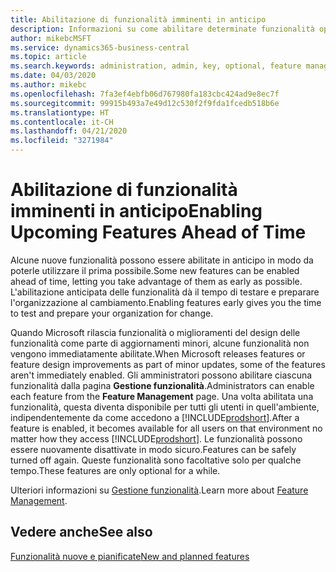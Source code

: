 ```yaml
---
title: Abilitazione di funzionalità imminenti in anticipo
description: Informazioni su come abilitare determinate funzionalità opzionali prima che diventino obbligatorie.
author: mikebcMSFT
ms.service: dynamics365-business-central
ms.topic: article
ms.search.keywords: administration, admin, key, optional, feature management, early access, preview
ms.date: 04/03/2020
ms.author: mikebc
ms.openlocfilehash: 7fa3ef4ebfb06d767980fa183cbc424ad9e8ec7f
ms.sourcegitcommit: 99915b493a7e49d12c530f2f9fda1fcedb518b6e
ms.translationtype: HT
ms.contentlocale: it-CH
ms.lasthandoff: 04/21/2020
ms.locfileid: "3271984"
---
```

# <a name="enabling-upcoming-features-ahead-of-time"></a><span data-ttu-id="8e6ec-103">Abilitazione di funzionalità imminenti in anticipo</span><span class="sxs-lookup"><span data-stu-id="8e6ec-103">Enabling Upcoming Features Ahead of Time</span></span>

<span data-ttu-id="8e6ec-104">Alcune nuove funzionalità possono essere abilitate in anticipo in modo da poterle utilizzare il prima possibile.</span><span class="sxs-lookup"><span data-stu-id="8e6ec-104">Some new features can be enabled ahead of time, letting you take advantage of them as early as possible.</span></span> <span data-ttu-id="8e6ec-105">L'abilitazione anticipata delle funzionalità dà il tempo di testare e preparare l'organizzazione al cambiamento.</span><span class="sxs-lookup"><span data-stu-id="8e6ec-105">Enabling features early gives you the time to test and prepare your organization for change.</span></span>

<span data-ttu-id="8e6ec-106">Quando Microsoft rilascia funzionalità o miglioramenti del design delle funzionalità come parte di aggiornamenti minori, alcune funzionalità non vengono immediatamente abilitate.</span><span class="sxs-lookup"><span data-stu-id="8e6ec-106">When Microsoft releases features or feature design improvements as part of minor updates, some of the features aren't immediately enabled.</span></span> <span data-ttu-id="8e6ec-107">Gli amministratori possono abilitare ciascuna funzionalità dalla pagina **Gestione funzionalità**.</span><span class="sxs-lookup"><span data-stu-id="8e6ec-107">Administrators can enable each feature from the **Feature Management** page.</span></span> <span data-ttu-id="8e6ec-108">Una volta abilitata una funzionalità, questa diventa disponibile per tutti gli utenti in quell'ambiente, indipendentemente da come accedono a [!INCLUDE[prodshort](includes/prodshort.md)].</span><span class="sxs-lookup"><span data-stu-id="8e6ec-108">After a feature is enabled, it becomes available for all users on that environment no matter how they access [!INCLUDE[prodshort](includes/prodshort.md)].</span></span> <span data-ttu-id="8e6ec-109">Le funzionalità possono essere nuovamente disattivate in modo sicuro.</span><span class="sxs-lookup"><span data-stu-id="8e6ec-109">Features can be safely turned off again.</span></span> <span data-ttu-id="8e6ec-110">Queste funzionalità sono facoltative solo per qualche tempo.</span><span class="sxs-lookup"><span data-stu-id="8e6ec-110">These features are only optional for a while.</span></span>

<span data-ttu-id="8e6ec-111">Ulteriori informazioni su [Gestione funzionalità](/dynamics365/business-central/dev-itpro/administration/feature-management).</span><span class="sxs-lookup"><span data-stu-id="8e6ec-111">Learn more about [Feature Management](/dynamics365/business-central/dev-itpro/administration/feature-management).</span></span>  

## <a name="see-also"></a><span data-ttu-id="8e6ec-112">Vedere anche</span><span class="sxs-lookup"><span data-stu-id="8e6ec-112">See also</span></span>

[<span data-ttu-id="8e6ec-113">Funzionalità nuove e pianificate</span><span class="sxs-lookup"><span data-stu-id="8e6ec-113">New and planned features</span></span>](https://aka.ms/Dynamics365ReleasePlan)  
